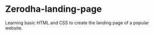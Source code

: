 # Zerodha-landing-page
Learning basic HTML and CSS to create the landing page of a popular website.
